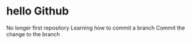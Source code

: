 # hello Github
No longer first repository
Learning how to commit a branch
Commit the change to the branch
